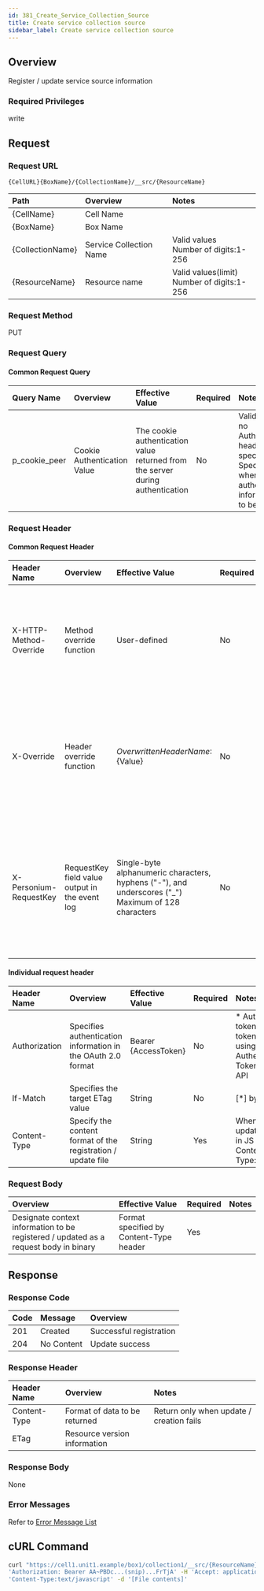 ```yaml
---
id: 381_Create_Service_Collection_Source
title: Create service collection source
sidebar_label: Create service collection source
---
```


## Overview

Register / update service source information

### Required Privileges

write

## Request

### Request URL

```
{CellURL}{BoxName}/{CollectionName}/__src/{ResourceName}
```

|Path|Overview|Notes|
|:--|:--|:--|
|{CellName}|Cell Name||
|{BoxName}|Box Name||
|{CollectionName}|Service Collection Name|Valid values <br>Number of digits:1-256|
|{ResourceName}|Resource name|Valid values(limit) <br>Number of digits:1-256|

### Request Method

PUT

### Request Query

#### Common Request Query

|Query Name|Overview|Effective Value|Required|Notes|
|:--|:--|:--|:--|:--|
|p_cookie_peer|Cookie Authentication Value|The cookie authentication value returned from the server during authentication|No|Valid only if no Authorization header specified<br>Specify this when cookie authentication information is to be used|

### Request Header

#### Common Request Header

|Header Name|Overview|Effective Value|Required|Notes|
|:--|:--|:--|:--|:--|
|X-HTTP-Method-Override|Method override function|User-defined|No|If you specify this value when requesting with the POST method, the specified value will be used as a method.|
|X-Override|Header override function|${OverwrittenHeaderName}:${Value}|No|Overwrite normal HTTP header value. To overwrite multiple headers, specify multiple X-Override headers.|
|X-Personium-RequestKey|RequestKey field value output in the event log|Single-byte alphanumeric characters, hyphens ("-"), and underscores ("_")<br>Maximum of 128 characters|No|When not specified, default value given with ${4 digits}_${22 digits} Base64url characters format representing an UUID for each request|

#### Individual request header

|Header Name|Overview|Effective Value|Required|Notes|
|:--|:--|:--|:--|:--|
|Authorization|Specifies authentication information in the OAuth 2.0 format|Bearer {AccessToken}|No|* Authentication tokens are the tokens acquired using the Authentication Token Acquisition API|
|If-Match|Specifies the target ETag value|String|No|[*] by default|
|Content-Type|Specify the content format of the registration / update file|String|Yes|When registering / updating resources in JS in the form<br>Content-Type:text/javascript|

### Request Body

|Overview|Effective Value|Required|Notes|
|:--|:--|:--|:--|
|Designate context information to be registered / updated as a request body in binary|Format specified by Content-Type header|Yes||


## Response

### Response Code

|Code|Message|Overview|
|:--|:--|:--|
|201|Created|Successful registration|
|204|No Content|Update success|

### Response Header

|Header Name|Overview|Notes|
|:--|:--|:--|
|Content-Type|Format of data to be returned|Return only when update / creation fails|
|ETag|Resource version information||

### Response Body

None

### Error Messages

Refer to [Error Message List](004_Error_Messages.md)


## cURL Command

```sh
curl "https://cell1.unit1.example/box1/collection1/__src/{ResourceName}" -X PUT -i  -H \
'Authorization: Bearer AA~PBDc...(snip)...FrTjA' -H 'Accept: application/json' -H \
'Content-Type:text/javascript' -d '[File contents]'
```

